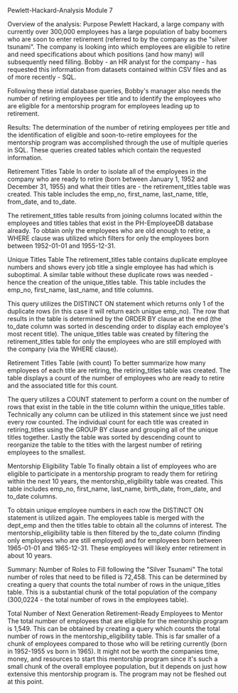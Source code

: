 Pewlett-Hackard-Analysis
Module 7

Overview of the analysis:
Purpose
Pewlett Hackard, a large company with currently over 300,000 employees has a large population of baby boomers who are soon to enter retirement (referred to by the company as the "silver tsunami". The company is looking into which employees are eligible to retire and need specifications about which positions (and how many) will subsequently need filling. Bobby - an HR analyst for the company - has requested this information from datasets contained within CSV files and as of more recently - SQL.

Following these intial database queries, Bobby's manager also needs the number of retiring employees per title and to identify the employees who are eligible for a mentorship program for employees leading up to retirement.

Results:
The determination of the number of retiring employees per title and the identification of eligible and soon-to-retire employees for the mentorship program was accomplished through the use of multiple queries in SQL. These queries created tables which contain the requested information.

Retirement Titles Table
In order to isolate all of the employees in the company who are ready to retire (born between January 1, 1952 and December 31, 1955) and what their titles are - the retirement_titles table was created. This table includes the emp_no, first_name, last_name, title, from_date, and to_date. 

The retirement_titles table results from joining columns located within the employees and titles tables that exist in the PH-EmployeeDB database already. To obtain only the employees who are old enough to retire, a WHERE clause was utilized which filters for only the employees born between 1952-01-01 and 1955-12-31.

Unique Titles Table
The retirement_titles table contains duplicate employee numbers and shows every job title a single employee has had which is suboptimal. A similar table without these duplicate rows was needed - hence the creation of the unique_titles table. This table includes the emp_no, first_name, last_name, and title columns. 

This query utilizes the DISTINCT ON statement which returns only 1 of the duplicate rows (in this case it will return each unique emp_no). The row that results in the table is determined by the ORDER BY clause at the end (the to_date column was sorted in descending order to display each employee's most recent title). The unique_titles table was created by filtering the retirement_titles table for only the employees who are still employed with the company (via the WHERE clause).

Retirement Titles Table (with count)
To better summarize how many employees of each title are retiring, the retiring_titles table was created. The table displays a count of the number of employees who are ready to retire and the associated title for this count. 

The query utilizes a COUNT statement to perform a count on the number of rows that exist in the table in the title column within the unique_titles table. Technically any column can be utilized in this statement since we just need every row counted. The individual count for each title was created in retiring_titles using the GROUP BY clause and grouping all of the unique titles together. Lastly the table was sorted by descending count to reorganize the table to the titles with the largest number of retiring employees to the smallest.

Mentorship Eligibility Table
To finally obtain a list of employees who are eligible to participate in a mentorship program to ready them for retiring within the next 10 years, the mentorship_eligibility table was created. This table includes emp_no, first_name, last_name, birth_date, from_date, and to_date columns. 

To obtain unique employee numbers in each row the DISTINCT ON statement is utilized again. The employees table is merged with the dept_emp and then the titles table to obtain all the columns of interest. The mentorship_eligibility table is then filtered by the to_date column (finding only employees who are still employed) and for employees born between 1965-01-01 and 1965-12-31. These employees will likely enter retirement in about 10 years.

Summary:
Number of Roles to Fill following the "Silver Tsunami"
The total number of roles that need to be filled is 72,458. This can be determined by creating a query that counts the total number of rows in the unique_titles table. This is a substantial chunk of the total population of the company (300,0224 - the total number of rows in the employees table).

Total Number of Next Generation Retirement-Ready Employees to Mentor
The total number of employees that are eligible for the mentorship program is 1,549. This can be obtained by creating a query which counts the total number of rows in the mentorship_eligibility table. This is far smaller of a chunk of employees compared to those who will be retiring currently (born in 1952-1955 vs born in 1965). It might not be worth the companies time, money, and resources to start this mentorship program since it's such a small chunk of the overall employee population, but it depends on just how extensive this mentorship program is. The program may not be fleshed out at this point.